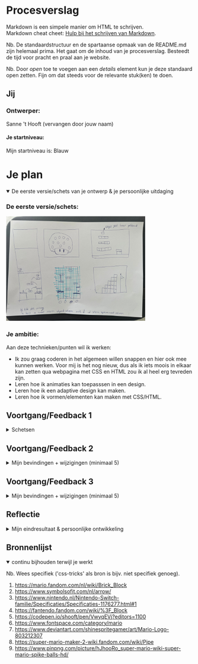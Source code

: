 # Procesverslag
Markdown is een simpele manier om HTML te schrijven.  
Markdown cheat cheet: [Hulp bij het schrijven van Markdown](https://github.com/adam-p/markdown-here/wiki/Markdown-Cheatsheet).

Nb. De standaardstructuur en de spartaanse opmaak van de README.md zijn helemaal prima. Het gaat om de inhoud van je procesverslag. Besteedt de tijd voor pracht en praal aan je website.

Nb. Door *open* toe te voegen aan een *details* element kun je deze standaard open zetten. Fijn om dat steeds voor de relevante stuk(ken) te doen.





## Jij

### Ontwerper:
Sanne 't Hooft (vervangen door jouw naam)

#### Je startniveau:
Mijn startniveau is: Blauw 





# Je plan

<details open>
  <summary>De eerste versie/schets van je ontwerp & je persoonlijke uitdaging</summary>

  ### De eerste versie/schets:
  <img src="readme-images/Schets.jpeg" width="375px" alt="eerste versie/schets">


  ### Je ambitie: 
  Aan deze technieken/punten wil ik werken:
  - Ik zou graag coderen in het algemeen willen snappen en hier ook mee kunnen werken. Voor mij is het nog nieuw, dus als ik iets moois in elkaar kan zetten qua webpagina met CSS en HTML zou ik al heel erg tevreden zijn. 
  - Leren hoe ik animaties kan toepasssen in een design.  
  - Leren hoe ik een adaptive design kan maken. 
  - Leren hoe ik vormen/elementen kan maken met CSS/HTML. 
 
</details>




## Voortgang/Feedback 1

<details>
  <summary>Schetsen</summary>
  Ik ben begonnen met 5 schetsen maken. elk van deze schetsen had nog zijn gebrekken en daar ga ik hier op inhaken. Ik heb aan Amber Bellaart gevraagd of zij feedback wilde geven op elk van de schetsen. Aan de hand daarvan heb ik aanpassingen gedaan. 

  ### Bevinding 1:
De eerste schets was een grote Mushroom uit het spel van Mario. De Mushroom heeft meerdere witte stippen. Ik wilde in dit concept deze stippen kleiner maken en gebruik maken van deze stippen om hier in elk van een stip een afbeelding van Mario te verstoppen uit verschillende tijden. Toch was deze schets nog helemaal niet af en zat ik nog erg met hoe ik hier interactie in ging brengen.
  <img src="readme-images/schetsmushroom.png" width="375px" alt="mushroom schets">

  #### oplossing:
  Amber gaf als feedback dat hier inderdaad weinig interactiefs mee kon gebeuren. Als ik hier meer interactie in zou willen brengen zou ik in de bolletjes een filmpje kunnen laten afspelen of dat de bolletjes groter werden of zouden bewegen. Ook zou ik de oogjes kunnen laten knipperen.



  ### Bevinding 2:
  Deze schets was ook nog erg oppervlakkig. Mijn idee was om in de blokjes afbeeldingen of bewegende animaties van mario te stoppen van elk jaartal. Hoe hoger je komt hoe verder je in de tijd gaat naar het nu.  

 <img src="readme-images/schetstoren.png" width="375px" alt="toren schets">  
  
  #### oplossing:
  Amber kwam met het idee om een mario te maken die elke keer een trede omhoog gaat en dan veranderd van design. (tekst en afbeeding(en)).



  ### Bevinding 3:
  Bij deze schets had ik bedacht om één design te maken waarin de blokjes, net als bij het Mushroom design, veranderen wanneer je eroverheen hovert of op klikt. Toch zullen de blokjes wel erg klein zijn en dit kan het onduidelijk maken wat er gebeurt op de pagina. (tekst en afbeeding(en)).
  
<img src="readme-images/schetsblokken.png" width="375px" alt="blokken schets">

  #### oplossing:
  Samen met Amber kwam ik met de oplossing om een inzoom effect te creeëren wanneer je eroverheen hovert. Dit voorkomt dat het niet leesbaar is. Ook kwam Amber met het idee om in plaats van elk blokje een design in te maken, iets met een klik animatie te doen waardoor de mario veranderd. Zo hoef je niet de blokjes één voor één te lezen. (tekst en afbeeding(en)).
  
  
  ### Bevinding 4:
  Omschrijving van wat er nog niet orde was (tekst en afbeeding(en)).
  
  <img src="readme-images/Schetsnknopspel.png" width="375px" alt="spel met knoppen schets">

  #### oplossing:
  Beschrijving hoe je het hebt hebt opgelost of als het niet gelukt is hoe je het zou oplossen (tekst en afbeeding(en)).
  
  
  ### Bevinding 5:
  Omschrijving van wat er nog niet orde was (tekst en afbeeding(en)).
  
  <img src="readme-images/schetsspel.png" width="375px" alt="spel schets">

  #### oplossing:
  Beschrijving hoe je het hebt hebt opgelost of als het niet gelukt is hoe je het zou oplossen (tekst en afbeeding(en)).



</details>




## Voortgang/Feedback 2

<details>
  <summary>Mijn bevindingen + wijzigingen (minimaal 5)</summary>
  
  ### Bevinding 1:
  Omschrijving van wat er nog niet orde was (tekst en afbeeding(en)).

  #### oplossing:
  Beschrijving hoe je het hebt hebt opgelost of als het niet gelukt is hoe je het zou oplossen (tekst en afbeeding(en)).



  ### Bevinding 2:
  Omschrijving van wat er nog niet orde was (tekst en afbeeding(en)).

  #### oplossing:
  Beschrijving hoe je het hebt hebt opgelost of als het niet gelukt is hoe je het zou oplossen (tekst en afbeeding(en)).



  ### Bevinding 3:
  ...

</details>



## Voortgang/Feedback 3

<details>
  <summary>Mijn bevindingen + wijzigingen (minimaal 5)</summary>
  
  ### Bevinding 1:
  Omschrijving van wat er nog niet orde was (tekst en afbeeding(en)).

  #### oplossing:
  Beschrijving hoe je het hebt hebt opgelost of als het niet gelukt is hoe je het zou oplossen (tekst en afbeeding(en)).



  ### Bevinding 2:
  Omschrijving van wat er nog niet orde was (tekst en afbeeding(en)).

  #### oplossing:
  Beschrijving hoe je het hebt hebt opgelost of als het niet gelukt is hoe je het zou oplossen (tekst en afbeeding(en)).



  ### Bevinding 3:
  ...

</details>




## Reflectie

<details>
  <summary>Mijn eindresultaat & persoonlijke ontwikkeling</summary>

  ### Je uitkomst - karakteristiek screenshot(s):
  <img src="readme-images/dummy-plaatje.jpg" width="375px" alt="final ontwerp">


  ### Dit ging goed/Heb ik geleerd: 
  Korte omschrijving met plaatje(s)

  <img src="readme-images/dummy-plaatje.jpg" width="375px" alt="top">


  ### Dit was lastig/Is niet gelukt:
  Korte omschrijving met plaatje(s)

  <img src="readme-images/dummy-plaatje.jpg" width="375px" alt="bummer">
</details>





## Bronnenlijst

<details open>
<summary>continu bijhouden terwijl je werkt</summary>

Nb. Wees specifiek ('css-tricks' als bron is bijv. niet specifiek genoeg).

  1. https://mario.fandom.com/nl/wiki/Brick_Block
  2. https://www.symbolsofit.com/nl/arrow/
  3. https://www.nintendo.nl/Nintendo-Switch-familie/Specificaties/Specificaties-1176277.html#1
  4. https://fantendo.fandom.com/wiki/%3F_Block
  5. https://codepen.io/shooft/pen/VwyqEVj?editors=1100 
  6. https://www.fontspace.com/category/mario 
  7. https://www.deviantart.com/shinespritegamer/art/Mario-Logo-803212307 
  8. https://super-mario-maker-2-wiki.fandom.com/wiki/Pipe 
  9. https://www.pinpng.com/picture/hJhooRo_super-mario-wiki-super-mario-spike-balls-hd/ 
  

</details>
